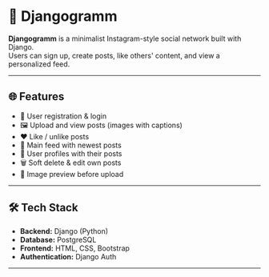 # 📸 Djangogramm

**Djangogramm** is a minimalist Instagram-style social network built with Django.  
Users can sign up, create posts, like others' content, and view a personalized feed.

---

## 🌐 Features

- 🔐 User registration & login
- 🖼️ Upload and view posts (images with captions)
- ❤️ Like / unlike posts
- 📰 Main feed with newest posts
- 👤 User profiles with their posts
- 🗑️ Soft delete & edit own posts
- 📸 Image preview before upload

---

## 🛠️ Tech Stack

- **Backend:** Django (Python)
- **Database:** PostgreSQL
- **Frontend:** HTML, CSS, Bootstrap
- **Authentication:** Django Auth

---

